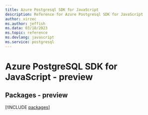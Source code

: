 ```yaml
---
title: Azure Postgresql SDK for JavaScript
description: Reference for Azure Postgresql SDK for JavaScript
author: xirzec
ms.author: jeffish
ms.data: 03/18/2023
ms.topic: reference
ms.devlang: javascript
ms.service: postgresql
---
```

# Azure PostgreSQL SDK for JavaScript - preview
## Packages - preview
[!INCLUDE [packages](postgresql-index.md)]